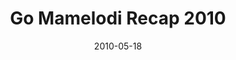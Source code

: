 ---
layout: media
category: media
title: "Go Mamelodi Recap 2010"
date: 2010-05-18
description: "What happens when hundreds of Americans partner with hundreds of South Africans to build relationships and serve a South African township? Watch and see."
tag: 
 - go-mamelodi
 - reachout
 - south-africa
 - africa
video: "http://s3.amazonaws.com/crossroads-media/other-media/video/GoMamaRecap10.mp4"
video-poster: "http://s3.amazonaws.com/crossroads-media/images/GoMamaRecap10-still.jpg"
---